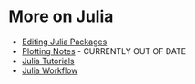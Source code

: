# More on Julia
- [Editing Julia Packages](editing_julia_packages.md)
- [Plotting Notes](plotting.md) - CURRENTLY OUT OF DATE
- [Julia Tutorials](tutorials.md)
- [Julia Workflow](workflow.md)
